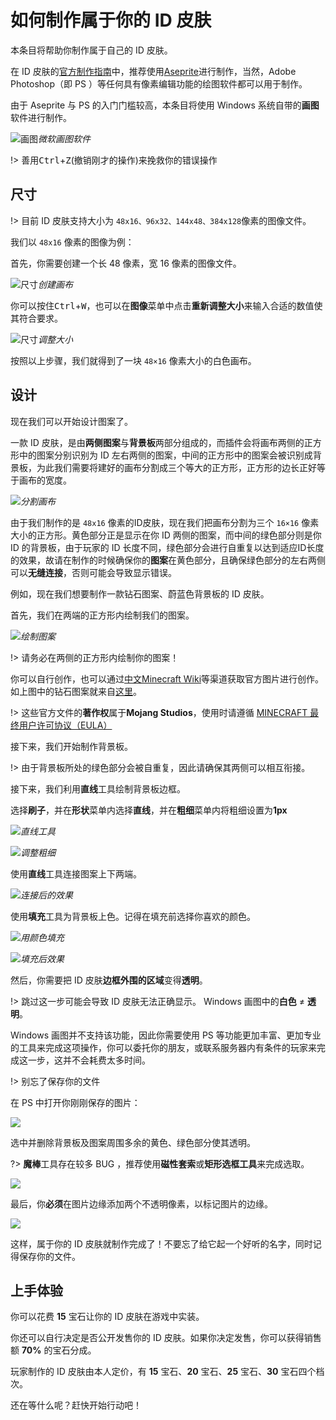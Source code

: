 # 如何制作属于你的 ID 皮肤

本条目将帮助你制作属于自己的 ID 皮肤。

在 ID 皮肤的[官方制作指南](https://itsnathang.me/plugins/nameplates/#/creating-nameplates)中，推荐使用[Aseprite](https://www.aseprite.org/)进行制作，当然，Adobe Photoshop（即 PS ）等任何具有像素编辑功能的绘图软件都可以用于制作。

由于 Aseprite 与 PS 的入门门槛较高，本条目将使用 Windows 系统自带的**画图**软件进行制作。

![画图](https://www.hualigs.cn/image/6038bf57a070a.jpg)*微软画图软件*

!> 善用<kbd>Ctrl</kbd>+<kbd>Z</kbd>(撤销刚才的操作)来挽救你的错误操作

## 尺寸

!> 目前 ID 皮肤支持大小为 `48x16、96x32、144x48、384x128`像素的图像文件。

我们以 `48x16` 像素的图像为例：

首先，你需要创建一个长 48 像素，宽 16 像素的图像文件。

![尺寸](https://www.hualigs.cn/image/6038bf0474146.jpg)*创建画布*

你可以按住<kbd>Ctrl</kbd>+<kbd>W</kbd>，也可以在**图像**菜单中点击**重新调整大小**来输入合适的数值使其符合要求。

![尺寸](https://www.hualigs.cn/image/6038c0f645aa7.jpg)*调整大小*

按照以上步骤，我们就得到了一块 `48×16` 像素大小的白色画布。

## 设计

现在我们可以开始设计图案了。

一款 ID 皮肤，是由**两侧图案**与**背景板**两部分组成的，而插件会将画布两侧的正方形中的图案分别识别为 ID 左右两侧的图案，中间的正方形中的图案会被识别成背景板，为此我们需要将建好的画布分割成三个等大的正方形，正方形的边长正好等于画布的宽度。

![](https://www.hualigs.cn/image/6038c3b5f00d8.jpg)*分割画布*

由于我们制作的是 `48x16` 像素的ID皮肤，现在我们把画布分割为三个 `16×16` 像素大小的正方形。黄色部分正是显示在你 ID 两侧的图案，而中间的绿色部分则是你 ID 的背景板，由于玩家的 ID 长度不同，绿色部分会进行自重复以达到适应ID长度的效果，故请在制作的时候确保你的**图案**在黄色部分，且确保绿色部分的左右两侧可以**无缝连接**，否则可能会导致显示错误。

例如，现在我们想要制作一款钻石图案、蔚蓝色背景板的 ID 皮肤。

首先，我们在两端的正方形内绘制我们的图案。

![](https://www.hualigs.cn/image/6038c9081310d.jpg)*绘制图案*

!> 请务必在两侧的正方形内绘制你的图案！

你可以自行创作，也可以通过[中文Minecraft Wiki](https://minecraft-zh.gamepedia.com/Minecraft_Wiki:%E5%85%B3%E4%BA%8E)等渠道获取官方图片进行创作。如上图中的钻石图案就来自[这里](https://wiki.biligame.com/mc/%E6%96%87%E4%BB%B6:Diamond_Revision_2.png)。

!> 这些官方文件的**著作权**属于**Mojang Studios**，使用时请遵循 [MINECRAFT 最终用户许可协议（EULA）](https://account.mojang.com/documents/minecraft_eula)

接下来，我们开始制作背景板。

!> 由于背景板所处的绿色部分会被自重复，因此请确保其两侧可以相互衔接。

接下来，我们利用**直线**工具绘制背景板边框。

选择**刷子**，并在**形状**菜单内选择**直线**，并在**粗细**菜单内将粗细设置为**1px**

![](https://www.hualigs.cn/image/6038ce020a4cb.jpg)*直线工具*

![](https://www.hualigs.cn/image/6038cec1b673f.jpg)*调整粗细*

使用**直线**工具连接图案上下两端。

![](https://www.hualigs.cn/image/6038cf5c3c450.jpg)*连接后的效果*

使用**填充**工具为背景板上色。记得在填充前选择你喜欢的颜色。

![](https://www.hualigs.cn/image/6038d0afdf6a6.jpg)*用颜色填充*

![](https://www.hualigs.cn/image/6038d1d4ccedc.jpg)*填充后效果*

然后，你需要把 ID 皮肤**边框外围的区域**变得**透明**。

!> 跳过这一步可能会导致 ID 皮肤无法正确显示。 Windows 画图中的**白色** ≠ **透明**。

Windows 画图并不支持该功能，因此你需要使用 PS 等功能更加丰富、更加专业的工具来完成这项操作，你可以委托你的朋友，或联系服务器内有条件的玩家来完成这一步，这并不会耗费太多时间。

!> 别忘了保存你的文件

在 PS 中打开你刚刚保存的图片：

![](https://www.hualigs.cn/image/6038d84097475.jpg)

选中并删除背景板及图案周围多余的黄色、绿色部分使其透明。

?> **魔棒**工具存在较多 BUG ，推荐使用**磁性套索**或**矩形选框工具**来完成选取。

![](https://www.hualigs.cn/image/6038dcb75dffc.jpg)

最后，你**必须**在图片边缘添加两个不透明像素，以标记图片的边缘。

![](https://www.hualigs.cn/image/6038dd774fe45.jpg)

这样，属于你的 ID 皮肤就制作完成了！不要忘了给它起一个好听的名字，同时记得保存你的文件。

## 上手体验

你可以花费 **15** 宝石让你的 ID 皮肤在游戏中实装。

你还可以自行决定是否公开发售你的 ID 皮肤。如果你决定发售，你可以获得销售额 **70%** 的宝石分成。

玩家制作的 ID 皮肤由本人定价，有 **15** 宝石、**20** 宝石、**25** 宝石、**30** 宝石四个档次。

还在等什么呢？赶快开始行动吧！
